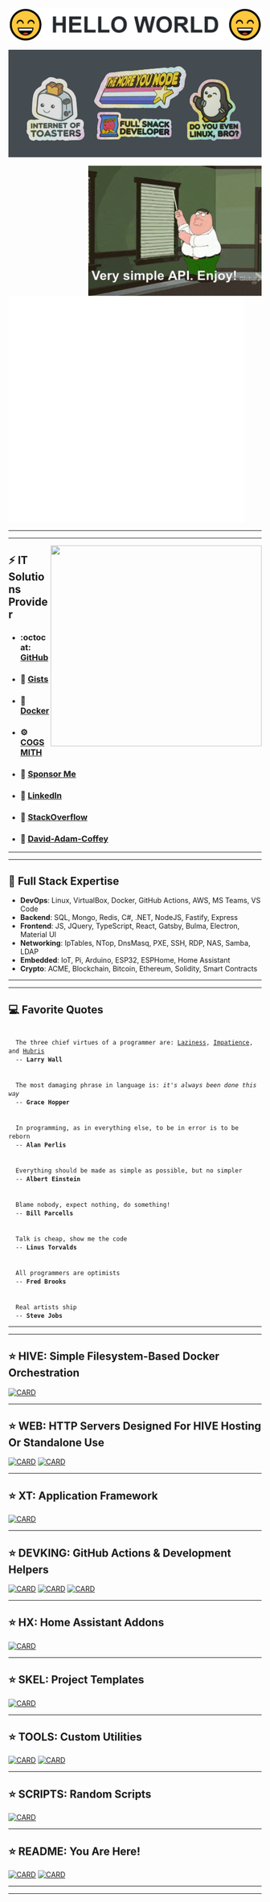 <p align="center"><img src='HELLOWORLD.PNG'></p>

![BANNER](BANNERX.PNG)

<!-- <h1>😄 HELLO WORLD 😄</h1> -->

<img src='API.GIF' align='right' width='345px'>

<!-- <img src="https://api.harmonograph.art/3DFCB3/1C65F8FF/1.5" alt="Randomised lissajous curves" width="220" align="right"> -->

<img height='450px' width='470px' src='INFO.SVG'>

<!--
<img width='45%' src='https://metrics.lecoq.io/dacoffey?template=classic&repositories.affiliations=organization_member&isocalendar=1&languages=1&introduction=1&lines=1&isocalendar.duration=half-year&languages.colors=github&languages.threshold=0%25&introduction.title=true&config.timezone=America%2FNew_York'>
-->

<!--
[![LANGS](https://github-readme-stats.vercel.app/api/top-langs/?username=dacoffey&layout=compact&langs_count=9)(https://github.com/dacoffey)
-->

---
---

<img src='https://api.harmonograph.art/3DFCB3/1C65F8FF/1.5' width='420px' height='400px' align='right'>

## :zap: IT Solutions Provider

- ### :octocat: [GitHub](https://github.com/cogsmith)
- ### 📝 [Gists](https://gist.github.com/dacoffey)
- ### 🐳 [Docker](https://hub.docker.com/u/cogsmith)
- ### :gear: [COGSMITH](http://cogsmith.com)
- ### 💖 [Sponsor Me](https://github.com/sponsors/dacoffey)
- ### 💼 [LinkedIn](https://linkedin.com/in/dacoffey)
- ### :toolbox: [StackOverflow](https://stackoverflow.com/users/1477533/dac)
- ### :mage: [David-Adam-Coffey](http://david-adam-coffey.com)

---

---

## :rocket: Full Stack Expertise

- <b>DevOps</b>: Linux, VirtualBox, Docker, GitHub Actions, AWS, MS Teams, VS Code
- <b>Backend</b>: SQL, Mongo, Redis, C#, .NET, NodeJS, Fastify, Express
- <b>Frontend</b>: JS, JQuery, TypeScript, React, Gatsby, Bulma, Electron, Material UI
- <b>Networking</b>: IpTables, NTop, DnsMasq, PXE, SSH, RDP, NAS, Samba, LDAP
- <b>Embedded</b>: IoT, Pi, Arduino, ESP32, ESPHome, Home Assistant
- <b>Crypto</b>: ACME, Blockchain, Bitcoin, Ethereum, Solidity, Smart Contracts

---
---

## 💻 Favorite Quotes

<code>
  The three chief virtues of a programmer are: <u>Laziness</u>, <u>Impatience</u>, and <u>Hubris</u>
  -- <b>Larry Wall</b>
</code>

<br>

<code>
  The most damaging phrase in language is: <i>it's always been done this way</i>
  -- <b>Grace Hopper</b>
</code>

<br>

<code>
  In programming, as in everything else, to be in error is to be reborn
  -- <b>Alan Perlis</b>
</code>

<br>

<code>
  Everything should be made as simple as possible, but no simpler
  -- <b>Albert Einstein</b>
</code>

<br>

<code>
  Blame nobody, expect nothing, do something!
  -- <b>Bill Parcells</b>
</code>

<br>

<code>
  Talk is cheap, show me the code
  -- <b>Linus Torvalds</b>
</code>

<br>

<code>
  All programmers are optimists
  -- <b>Fred Brooks</b>
</code>

<br>

<code>
  Real artists ship
  -- <b>Steve Jobs</b>
</code>

---
---

## ⭐ HIVE: Simple Filesystem-Based Docker Orchestration
[![CARD](https://github-readme-stats.vercel.app/api/pin/?username=cogsmith&repo=hive)](https://github.com/cogsmith/hive)

---

## ⭐ WEB: HTTP Servers Designed For HIVE Hosting Or Standalone Use
[![CARD](https://github-readme-stats.vercel.app/api/pin/?username=cogsmith&repo=webgate)](https://github.com/cogsmith/webgate)
[![CARD](https://github-readme-stats.vercel.app/api/pin/?username=cogsmith&repo=webhost)](https://github.com/cogsmith/webhost)

---

## ⭐ XT: Application Framework
[![CARD](https://github-readme-stats.vercel.app/api/pin/?username=cogsmith&repo=xtjs)](https://github.com/cogsmith/xtjs)
<!--
[![CARD](https://github-readme-stats.vercel.app/api/pin/?username=cogsmith&repo=xtjs)](https://github.com/cogsmith/xtux)
[![CARD](https://github-readme-stats.vercel.app/api/pin/?username=cogsmith&repo=xtjs)](https://github.com/cogsmith/xtnet)
-->

---

## ⭐ DEVKING: GitHub Actions & Development Helpers

[![CARD](https://github-readme-stats.vercel.app/api/pin/?username=cogsmith&repo=devking-release)](https://github.com/cogsmith/devking-release)
[![CARD](https://github-readme-stats.vercel.app/api/pin/?username=cogsmith&repo=devking-tracker)](https://github.com/cogsmith/devking-tracker)
[![CARD](https://github-readme-stats.vercel.app/api/pin/?username=cogsmith&repo=devking-cleanup)](https://github.com/cogsmith/devking-cleanup)

<!--
<a href='https://github.com/cogsmith/devking-release'><img width='32%' src='https://github-readme-stats.vercel.app/api/pin/?username=cogsmith&repo=devking-release'></a>
<a href='https://github.com/cogsmith/devking-tracker'><img width='32%' src='https://github-readme-stats.vercel.app/api/pin/?username=cogsmith&repo=devking-tracker'></a>
<a href='https://github.com/cogsmith/devking-cleanup'><img width='32%' src='https://github-readme-stats.vercel.app/api/pin/?username=cogsmith&repo=devking-cleanup'></a>
-->

---

## ⭐ HX: Home Assistant Addons
[![CARD](https://github-readme-stats.vercel.app/api/pin/?username=cogsmith&repo=homeassistant-addons)](https://github.com/cogsmith/homeassistant-addons)

---

## ⭐ SKEL: Project Templates

[![CARD](https://github-readme-stats.vercel.app/api/pin/?username=cogsmith&repo=gatsby-bulma)](https://github.com/cogsmith/gatsby-bulma)

---

## ⭐ TOOLS: Custom Utilities
[![CARD](https://github-readme-stats.vercel.app/api/pin/?username=cogsmith&repo=nodeinfo)](https://github.com/cogsmith/nodeinfo)
[![CARD](https://github-readme-stats.vercel.app/api/pin/?username=cogsmith&repo=docker-nodemon)](https://github.com/cogsmith/docker-nodemon)

---

## ⭐ SCRIPTS: Random Scripts
[![CARD](https://github-readme-stats.vercel.app/api/pin/?username=cogsmith&repo=scripts)](https://github.com/cogsmith/scripts)

---

## ⭐ README: You Are Here!
[![CARD](https://github-readme-stats.vercel.app/api/pin/?username=cogsmith&repo=cogsmith)](https://github.com/cogsmith/cogsmith)
[![CARD](https://github-readme-stats.vercel.app/api/pin/?username=dacoffey&repo=dacoffey)](https://github.com/cogsmith/dacoffey)

---
---

<!--
**dacoffey/dacoffey** is a ✨ _special_ ✨ repository because its `README.md` (this file) appears on your GitHub profile.

Here are some ideas to get you started:

- 🔭 I’m currently working on ...
- 🌱 I’m currently learning ...
- 👯 I’m looking to collaborate on ...
- 🤔 I’m looking for help with ...
- 💬 Ask me about ...
- 📫 How to reach me: ...
- 😄 Pronouns: ...
- ⚡ Fun fact: ...
-->
